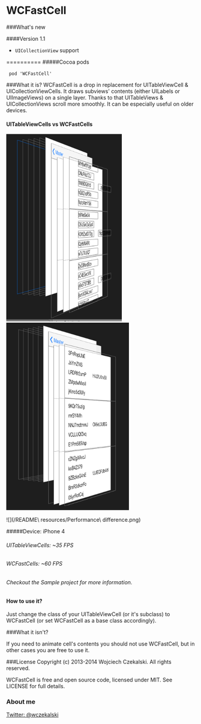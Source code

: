 WCFastCell
==========
###What's new

####Version 1.1
* `UICollectionView` support

==========
#####Cocoa pods
<pre><code> pod 'WCFastCell'
</code></pre>

###What it is?
WCFastCell is a drop in replacement for UITableViewCell & UICollectionViewCells. It draws subviews' contents (either UILabels or UIImageViews) on a single layer. Thanks to that UITableViews & UICollectionViews scroll more smoothly. It can be especially useful on older devices.

#### UITableViewCells vs WCFastCells
<img src="/README%20resources/UITableViewCell.tiff" height="500px">
<img src="/README%20resources/WCFastCell.png" height="500px">

![](/README\ resources/Performance\ difference.png)

#####Device: iPhone 4
###### UITableViewCells: ~35 FPS
###### WCFastCells: ~60 FPS
###### Checkout the Sample project for more information.


#### How to use it?
Just change the class of your UITableViewCell (or it's subclass) to WCFastCell (or set WCFastCell as a base class accordingly).

###What it isn't?

If you need to animate cell's contents you should not use WCFastCell, but in other cases you are free to use it.

###License
Copyright (c) 2013-2014 Wojciech Czekalski. All rights reserved.

WCFastCell is free and open source code, licensed under MIT. See LICENSE for full details.

### About me

[Twitter: @wczekalski](http://twitter.com/wczekalski)
